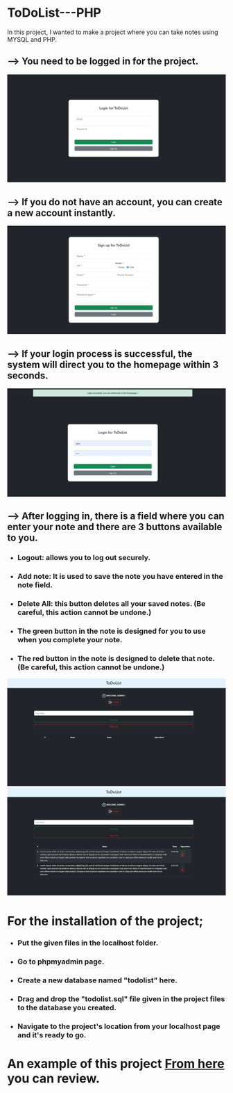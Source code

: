 # ToDoList---PHP

In this project, I wanted to make a project where you can take notes using MYSQL and PHP.

<h2>--> You need to be logged in for the project.</h2>

<img src="assets/img/todolist/1.png" />

<h2>--> If you do not have an account, you can create a new account instantly.</h2>

<img src="assets/img/todolist/2.png" />

<h2>--> If your login process is successful, the system will direct you to the homepage within 3 seconds.</h2>

<img src="assets/img/todolist/3.png" />

<h2>--> After logging in, there is a field where you can enter your note and there are 3 buttons available to you.</h2>

- <h3>Logout: allows you to log out securely.</h3>
- <h3>Add note: It is used to save the note you have entered in the note field.</h3>
- <h3>Delete All: this button deletes all your saved notes. (Be careful, this action cannot be undone.)</h3>
- <h3>The green button in the note is designed for you to use when you complete your note.</h3>
- <h3>The red button in the note is designed to delete that note. (Be careful, this action cannot be undone.)</h3>

<img src="assets/img/todolist/4.png" />

<img src="assets/img/todolist/5.png" />

<h1>For the installation of the project;</h1>

- <h3>Put the given files in the localhost folder.</h3>
- <h3>Go to phpmyadmin page.</h3>
- <h3>Create a new database named "todolist" here.</h3>
- <h3>Drag and drop the "todolist.sql" file given in the project files to the database you created.</h3>
- <h3>Navigate to the project's location from your localhost page and it's ready to go.</h3>

<b> <h1>An example of this project <a href="https://project.4lphasoftware.com/todolist">From here</a> you can review. </h1></b>


